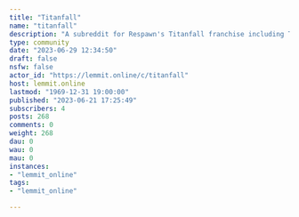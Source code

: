 ```yaml
---
title: "Titanfall" 
name: "titanfall"
description: "A subreddit for Respawn's Titanfall franchise including Titanfall1, Titanfall2, and various spin-offs."
type: community
date: "2023-06-29 12:34:50"
draft: false
nsfw: false
actor_id: "https://lemmit.online/c/titanfall"
host: lemmit.online
lastmod: "1969-12-31 19:00:00"
published: "2023-06-21 17:25:49"
subscribers: 4
posts: 268
comments: 0
weight: 268
dau: 0
wau: 0
mau: 0
instances:
- "lemmit_online"
tags: 
- "lemmit_online"

---
```

